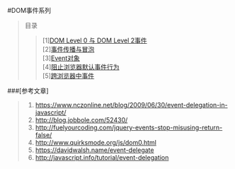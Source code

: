 #DOM事件系列
>目录  
>>[1][DOM Level 0 与 DOM Level 2事件](https://github.com/ScholatLouis/JavaScript/blob/master/%5B1%5DDOM%20Level%200%20%E4%B8%8E%20DOM%20Level%202%E4%BA%8B%E4%BB%B6.md)   
>>[2][事件传播与冒泡](https://github.com/ScholatLouis/JavaScript/blob/master/%5B2%5D%E4%BA%8B%E4%BB%B6%E4%BC%A0%E6%92%AD%E4%B8%8E%E5%86%92%E6%B3%A1.md)   
>>[3][Event对象](https://github.com/ScholatLouis/JavaScript/blob/master/%5B3%5DEvent%E5%AF%B9%E8%B1%A1.md)  
>>[4][阻止浏览器默认事件行为](https://github.com/ScholatLouis/JavaScript/blob/master/%5B4%5D%E9%98%BB%E6%AD%A2%E6%B5%8F%E8%A7%88%E5%99%A8%E9%BB%98%E8%AE%A4%E4%BA%8B%E4%BB%B6%E8%A1%8C%E4%B8%BA.md)  
>>[5][跨浏览器中事件]()    

###[参考文章]
> 1. https://www.nczonline.net/blog/2009/06/30/event-delegation-in-javascript/  
> 2. http://blog.jobbole.com/52430/  
> 3. http://fuelyourcoding.com/jquery-events-stop-misusing-return-false/  
> 4. http://www.quirksmode.org/js/dom0.html  
> 5. https://davidwalsh.name/event-delegate  
> 6. http://javascript.info/tutorial/event-delegation  
